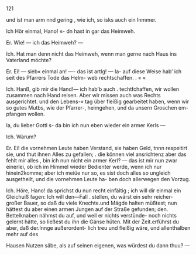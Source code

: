 121

und ist man arm nnd gering , wie ich, so isks auch ein
Inmmer.

Ich Hör einmal, Hano! «- dn hast in gar das
Heimweh.

Er. Wie! — ich das Heimweh? —

Ich. Hat man denn nicht das Heimweh, wenn man
gerne nach Haus ins Vaterland möchte?

Er. Ei! — sieb« einmal an! —- das ist artlg! — Ia-
auf diese Weise hab’ ich seit des Pfarrers Tode das Helm-
web rechtschaffen. . « «

Ich. Hanß, gib mir die Hand!— ich hab’b auch .
techtfchaffen, wir wollen zusammen nach Hand reisen. Aber
wir missen auch was Rechts ausgerichtet. und den Lebens-«
tag über fleißig gearbeitet haben, wenn wir so gutes Mutbs,
wie der Pfarrer-, heimgehen, und da unsern Groschen em-
pfangen wollen.

Ia, du lieber Gottl s- da bin ich nun eben wieder ein
armer Kerls —

Ich. Warum?

Er. Ei! die vornehmen Leute haben Verstand, sie haben
Geld, tnnn respeitirt sie, und thut ihnen Alles zu gefallen; .
die können viel ansrichtenz aber das fehlt mir alles , bin
ich nun nicht ein armer Kerl? — das ist mir nun zwar
einerlei, ob ich im Himmel wieder Bedienter werde, wenn
ich nur hinein2komme; aber ich meiüe nur so, es sist doch
alles so ungleich ausgetheilt, und die vornehmen Leute ha-
ben doch allerwegen den Vorzug.

Ich. Höre, Hano! da sprichst du nun recht einfältig ;
ich will dir einmal ein Gleichuiß fagen: Ich will den—Fall
. stellen, du wärst ein sehr reicher- großer Bauer, so daß du
viele Knechte.und Mägde halten müßtest; nun hättest du
aber einen armen Jungen auf der Straße gefunden; den.
Bettelknaben nähmst du auf, und weil er nichts verstünde-
noch nichts gelernt hätte, so ließest du ihn die Gänse hüten.
Mit der Zeit.erführst du aber, daß der.Innge außerordent-
lich treu und fleißig wäre, und allenthalben mehr auf des

Hausen Nutzen säbe, als auf seinen eigenen, was würdest
du dann thuu? —

